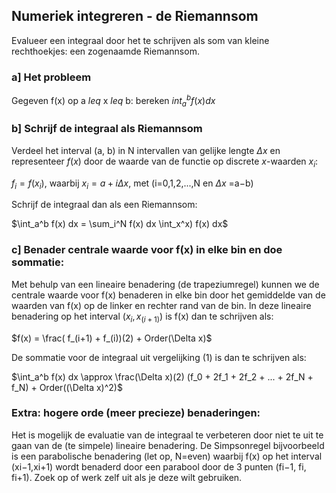 ## Numeriek integreren - de Riemannsom

Evalueer een integraal door het te schrijven als som van kleine rechthoekjes: een zogenaamde Riemannsom.

### a] Het probleem
Gegeven f(x) op a $leq$ x $leq$ b: bereken $int_a^b f(x)dx$

### b] Schrijf de integraal als Riemannsom

Verdeel het interval (a, b) in N intervallen van gelijke lengte $\Delta x$ en 
representeer $f(x)$ door de waarde van de functie op discrete $x$-waarden $x_i$:

$f_i=f(x_i)$, waarbij $x_i = a + i \Delta x$, met  (i=0,1,2,...,N en $\Delta x$ =a−b) 

Schrijf de integraal dan als een Riemannsom:

$\int_a^b f(x) dx = \sum_i^N f(x) dx \int_x^x) f(x) dx$


### c] Benader centrale waarde voor f(x) in elke bin en doe sommatie:

Met behulp van een lineaire benadering (de trapeziumregel) kunnen we de centrale waarde voor 
f(x) benaderen in elke bin door het gemiddelde van de waarden van f(x) op de linker en rechter 
rand van de bin. In deze lineaire benadering op het interval $(x_i,x_(i+1))$ is f(x) dan te schrijven als:

$f(x) = \frac( f_(i+1) + f_(i))(2) + Order(\Delta x)$

De sommatie voor de integraal uit vergelijking (1) is dan te schrijven als:

$\int_a^b f(x) dx \approx \frac(\Delta x)(2) (f_0 + 2f_1 + 2f_2 + ... + 2f_N + f_N) + Order((\Delta x)^2)$ 


### Extra: hogere orde (meer precieze) benaderingen:

Het is mogelijk de evaluatie van de integraal te verbeteren door niet te uit te gaan van de 
(te simpele) lineaire benadering. De Simpsonregel bijvoorbeeld is een parabolische benadering 
(let op, N=even) waarbij f(x) op het interval (xi−1,xi+1) wordt benaderd door een parabool door 
de 3 punten (fi−1, fi, fi+1). Zoek op of werk zelf uit als je deze wilt gebruiken.
